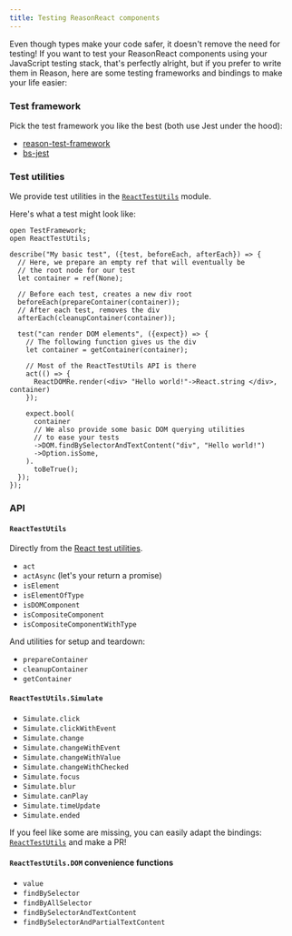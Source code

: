 ```yaml
---
title: Testing ReasonReact components
---
```


Even though types make your code safer, it doesn't remove the need for testing!
If you want to test your ReasonReact components using your JavaScript testing stack, that's perfectly alright, but if you prefer to write them in Reason, here are some testing frameworks and bindings to make your life easier:

### Test framework

Pick the test framework you like the best (both use Jest under the hood):

- [reason-test-framework](https://github.com/bloodyowl/reason-test-framework)
- [bs-jest](https://github.com/glennsl/bs-jest)

### Test utilities

We provide test utilities in the [`ReactTestUtils`](https://github.com/reasonml/reason-react/blob/main/src/ReactTestUtils.rei) module.

Here's what a test might look like:

```reason
open TestFramework;
open ReactTestUtils;

describe("My basic test", ({test, beforeEach, afterEach}) => {
  // Here, we prepare an empty ref that will eventually be
  // the root node for our test
  let container = ref(None);

  // Before each test, creates a new div root
  beforeEach(prepareContainer(container));
  // After each test, removes the div
  afterEach(cleanupContainer(container));

  test("can render DOM elements", ({expect}) => {
    // The following function gives us the div
    let container = getContainer(container);

    // Most of the ReactTestUtils API is there
    act(() => {
      ReactDOMRe.render(<div> "Hello world!"->React.string </div>, container)
    });

    expect.bool(
      container
      // We also provide some basic DOM querying utilities
      // to ease your tests
      ->DOM.findBySelectorAndTextContent("div", "Hello world!")
      ->Option.isSome,
    ).
      toBeTrue();
  });
});
```

### API

#### `ReactTestUtils`

Directly from the [React test utilities](https://reactjs.org/docs/test-utils.html).

- `act`
- `actAsync` (let's your return a promise)
- `isElement`
- `isElementOfType`
- `isDOMComponent`
- `isCompositeComponent`
- `isCompositeComponentWithType`

And utilities for setup and teardown:

- `prepareContainer`
- `cleanupContainer`
- `getContainer`

#### `ReactTestUtils.Simulate`

- `Simulate.click`
- `Simulate.clickWithEvent`
- `Simulate.change`
- `Simulate.changeWithEvent`
- `Simulate.changeWithValue`
- `Simulate.changeWithChecked`
- `Simulate.focus`
- `Simulate.blur`
- `Simulate.canPlay`
- `Simulate.timeUpdate`
- `Simulate.ended`

If you feel like some are missing, you can easily adapt the bindings: [`ReactTestUtils`](https://github.com/reasonml/reason-react/blob/main/src/ReactTestUtils.rei) and make a PR!

#### `ReactTestUtils.DOM` convenience functions

- `value`
- `findBySelector`
- `findByAllSelector`
- `findBySelectorAndTextContent`
- `findBySelectorAndPartialTextContent`
